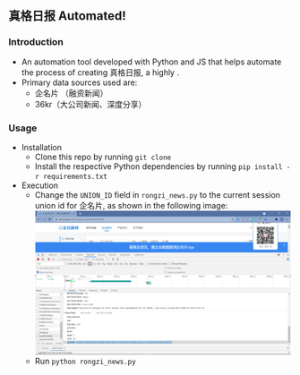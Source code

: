 ## 真格日报 Automated!

### Introduction
- An automation tool developed with Python and JS that helps automate the process of creating 真格日报, a highly .
- Primary data sources used are:
    - 企名片 （融资新闻）
    - 36kr（大公司新闻、深度分享）

### Usage
- Installation
  - Clone this repo by running `git clone `
  - Install the respective Python dependencies by running `pip install -r requirements.txt` 
- Execution
  - Change the `UNION_ID` field in `rongzi_news.py` to the current session union id for 企名片, as shown in the following image:
    ![image](images/example1.png)
  - Run `python rongzi_news.py`